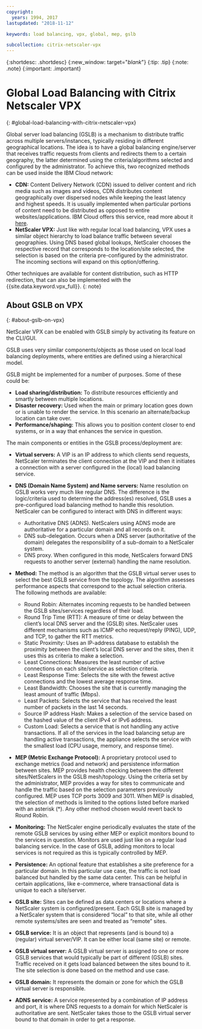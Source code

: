```yaml
---
copyright:
  years: 1994, 2017
lastupdated: "2018-11-12"

keywords: load balancing, vpx, global, mep, gslb

subcollection: citrix-netscaler-vpx
---
```


{:shortdesc: .shortdesc}
{:new_window: target="_blank_"}
{:tip: .tip}
{:note: .note}
{:important: .important}

# Global Load Balancing with Citrix Netscaler VPX
{: #global-load-balancing-with-citrix-netscaler-vpx}

Global server load balancing (GSLB) is a mechanism to distribute traffic across multiple servers/instances, typically residing in different geographical locations. The idea is to have a global balancing engine/server that receives traffic requests from clients and redirects them to a certain geography, the latter determined using the criteria/algorithms selected and configured by the administrator. To achieve this, two recognized methods can be used inside the IBM Cloud network:

* **CDN:** Content Delivery Network (CDN) issued to deliver content and rich media such as images and videos, CDN distributes content geographically over dispersed nodes while keeping the least latency and highest speeds. It is usually implemented when particular portions of content need to be distributed as opposed to entire websites/applications. IBM Cloud offers this service, read more about it [here](/docs/infrastructure/CDN?topic=CDN-getting-started).
* **NetScaler VPX:** Just like with regular local load balancing, VPX uses a similar object hierarchy to load balance traffic between several geographies. Using DNS based global lookups, NetScaler chooses the respective record that corresponds to the location/site selected, the selection is based on the criteria pre-configured by the administrator. The incoming sections will expand on this option/offering.

Other techniques are available for content distribution, such as HTTP redirection, that can also be implemented with the {{site.data.keyword.vpx_full}}.
{: note}

## About GSLB on VPX
{: #about-gslb-on-vpx}

NetScaler VPX can be enabled with GSLB simply by activating its feature on the CLI/GUI.

GSLB uses very similar components/objects as those used on local load balancing deployments, where entities are defined using a hierarchical model.

GSLB might be implemented for a number of purposes. Some of these could be:

* **Load sharing/distribution:** To distribute resources efficiently and smartly between multiple locations.
* **Disaster recovery:** Used when the main or primary location goes down or is unable to render the service. In this scenario an alternate/backup location can take over.
* **Performance/shaping:** This allows you to position content closer to end systems, or in a way that enhances the service in question.

The main components or entities in the GSLB process/deployment are:

* **Virtual servers:** A VIP is an IP address to which clients send requests, NetScaler terminates the client connection at the VIP and then it initiates a connection with a server configured in the (local) load balancing service.
* **DNS (Domain Name System) and Name servers:** Name resolution on GSLB works very much like regular DNS. The difference is the logic/criteria used to determine the address(es) resolved, GSLB uses a pre-configured load balancing method to handle this resolution. NetScaler can be configured to interact with DNS in different ways:
	* Authoritative DNS (ADNS). NetScalers using ADNS mode are authoritative for a particular domain and all records on it.
	* DNS sub-delegation. Occurs when a DNS server (authoritative of the domain) delegates the responsibility of a sub-domain to a NetScaler system.
	* DNS proxy. When configured in this mode, NetScalers forward DNS requests to another server (external) handling the name resolution.
* **Method:** The method is an algorithm that the GSLB virtual server uses to select the best GSLB service from the topology. The algorithm assesses performance aspects that correspond to the actual selection criteria. The following methods are available:
  * Round Robin: Alternates incoming requests to be handled between the GSLB sites/services regardless of their load.
  * Round Trip Time (RTT): A measure of time or delay between the client’s local DNS server and the (GSLB) sites. NetScaler uses different mechanisms such as ICMP echo request/reply (PING), UDP, and TCP, to gather the RTT metrics.
  * Static Proximity: Uses an IP-address database to establish the proximity between the client’s local DNS server and the sites, then it uses this as criteria to make a selection.
  * Least Connections: Measures the least number of active connections on each site/service as selection criteria.
  * Least Response Time: Selects the site with the fewest active connections and the lowest average response time.
  * Least Bandwidth: Chooses the site that is currently managing the least amount of traffic (Mbps).
  * Least Packets: Selects the service that has received the least number of packets in the last 14 seconds.
  * Source IP address Hash: Makes a selection of the service based on the hashed value of the client IPv4 or IPv6 address.
  * Custom Load: Selects a service that is not handling any active transactions. If all of the services in the load balancing setup are handling active transactions, the appliance selects the service with the smallest load (CPU usage, memory, and response time).

* **MEP (Metric Exchange Protocol):** A proprietary protocol used to exchange metrics (load and network) and persistence information between sites. MEP provides health checking between the different sites/NetScalers in the GSLB mesh/topology. Using the criteria set by the administrator, MEP provides a way for sites to communicate and handle the traffic based on the selection parameters previously configured. MEP uses TCP ports 3009 and 3011. When MEP is disabled, the selection of methods is limited to the options listed before marked with an asterisk (*). Any other method chosen would revert back to Round Robin.
* **Monitoring:** The NetScaler engine periodically evaluates the state of the remote GSLB services by using either MEP or explicit monitors bound to the services in question. Monitors are used just like on a regular load balancing service. In the case of GSLB, adding monitors to local services is not required as this is typically controlled by MEP.
* **Persistence:** An optional feature that establishes a site preference for a particular domain. In this particular use case, the traffic is not load balanced but handled by the same data center. This can be helpful in certain applications, like e-commerce, where transactional data is unique to each a site/server.
* **GSLB site:** Sites can be defined as data centers or locations where a NetScaler system is configured/present. Each GSLB site is managed by a NetScaler system that is considered “local” to that site, while all other remote systems/sites are seen and treated as “remote” sites.
* **GSLB service:** It is an object that represents (and is bound to) a (regular) virtual server/VIP. It can be either local (same site) or remote.
* **GSLB virtual server:** A GSLB virtual server is assigned to one or more GSLB services that would typically be part of different (GSLB) sites. Traffic received on it gets load balanced between the sites bound to it. The site selection is done based on the method and use case.
* **GSLB domain:** It represents the domain or zone for which the GSLB virtual server is responsible.
* **ADNS service:** A service represented by a combination of IP address and port, it is where DNS requests to a domain for which NetScaler is authoritative are sent. NetScaler takes those to the GSLB virtual server bound to that domain in order to get a response.
